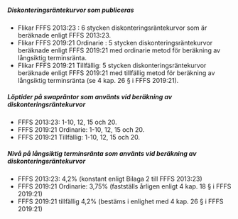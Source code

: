 ##### Diskonteringsräntekurvor som publiceras

* Flikar FFFS 2013:23		: 6 stycken diskonteringsräntekurvor som är beräknade enligt FFFS 2013:23.
* Flikar FFFS 2019:21 Ordinarie	: 5 stycken diskonteringsräntekurvor beräknade enligt FFFS 2019:21 med ordinarie metod för beräkning av långsiktig terminsränta.
* Flikar FFFS 2019:21 Tillfällig: 5 stycken diskonteringsräntekurvor beräknade enligt FFFS 2019:21 med tillfällig metod för beräkning av långsiktig terminsränta (se 4 kap. 26 § i FFFS 2019:21).

##### Löptider på swapräntor som använts vid beräkning av diskonteringsräntekurvor

* FFFS 2013:23: 1-10, 12, 15 och 20.
* FFFS 2019:21 Ordinarie: 1-10, 12, 15 och 20.
* FFFS 2019:21 Tillfällig: 1-10, 12, 15 och 20.

##### Nivå på långsiktig terminsränta som använts vid beräkning av diskonteringsräntekurvor

* FFFS 2013:23: 4,2% (konstant enligt Bilaga 2 till FFFS 2013:23)
* FFFS 2019:21 Ordinarie: 3,75% (fastställs årligen enligt 4 kap. 18 § i FFFS 2019:21)
* FFFS 2019:21 tillfällig 4,2% (bestäms i enlighet med 4 kap. 26 § i FFFS 2019:21)
